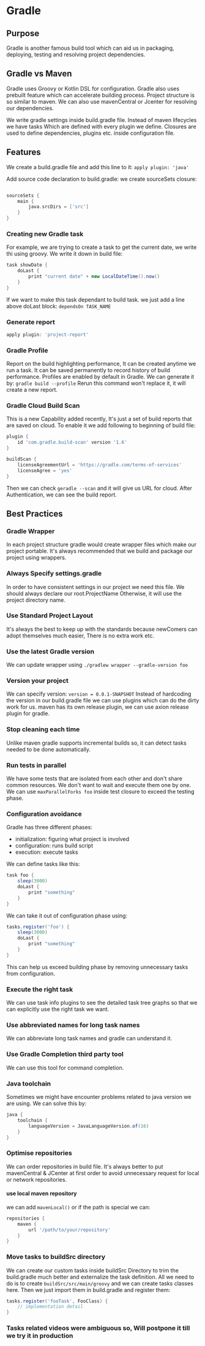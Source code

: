 # Gradle

## Purpose

Gradle is another famous build tool which can aid us in packaging, deploying, testing and resolving project
dependencies.

## Gradle vs Maven

Gradle uses Groovy or Kotlin DSL for configuration. Gradle also uses prebuilt feature which can accelerate building
process. Project structure is so similar to maven. We can also use mavenCentral or Jcenter for resolving our
dependencies.

We write gradle settings inside build.gradle file. Instead of maven lifecycles we have tasks Which are defined with
every plugin we define. Closures are used to define dependencies, plugins etc. inside configuration file.

## Features

We create a build.gradle file and add this line to it:
`apply plugin: 'java'`

Add source code declaration to build.gradle:
we create sourceSets closure:

```groovy

sourceSets {
    main {
        java.srcDirs = ['src']
    }
}
```

### Creating new Gradle task

For example, we are trying to create a task to get the current date, we write thi using groovy. We write it down in
build file:

```groovy
task showDate {
    doLast {
        print "current date" + new LocalDateTime().now()
    }
}
```

If we want to make this task dependant to build task. we just add a line above doLast block:
`dependsOn TASK_NAME`

### Generate report

```groovy
apply plugin: 'project-report' 
```

### Gradle Profile

Report on the build highlighting performance, It can be created anytime we run a task. It can be saved permanently to
record history of build performance.
Profiles are enabled by default in Gradle.
We can generate it by:
`gradle build --profile`
Rerun this command won't replace it, it will create a new report.

### Gradle Cloud Build Scan

This is a new Capability added recently, It's just a set of build reports that are saved on cloud.
To enable it we add following to beginning of build file:

```groovy
plugin {
    id 'com.gradle.build-scan' version '1.6'
}

buildScan {
    licenseAgreementUrl = 'https://gradle.com/terms-of-services'
    licenseAgree = 'yes'
}
```

Then we can check `geradle --scan` and it will give us URL for cloud. After Authentication, we can see the build report.

## Best Practices

### Gradle Wrapper

In each project structure gradle would create wrapper files which make our project portable. It's always recommended
that we build and package our project using wrappers.

### Always Specify settings.gradle

In order to have consistent settings in our project we need this file. We should always declare our root.ProjectName
Otherwise, it will use the project directory name.

### Use Standard Project Layout

It's always the best to keep up with the standards because newComers can adopt themselves much easier, There is no extra
work etc.

### Use the latest Gradle version

We can update wrapper using `./gradlew wrapper --gradle-version foo`

### Version your project

We can specify version: `version = 0.0.1-SNAPSHOT`
Instead of hardcoding the version in our build.gradle file we can use plugins which can do the dirty work for us.
maven has its own release plugin, we can use axion release plugin for gradle.

### Stop cleaning each time

Unlike maven gradle supports incremental builds so, it can detect tasks needed to be done automatically.

### Run tests in parallel

We have some tests that are isolated from each other and don't share common resources. We don't want to wait and
execute them one by one. We can use `maxParallelForks foo` inside test closure to exceed the testing phase.

### Configuration avoidance

Gradle has three different phases:

* initialization: figuring what project is involved
* configuration: runs build script
* execution: execute tasks

We can define tasks like this:

```groovy
task foo {
    sleep(3000)
    doLast {
        print "something"
    }
}
```

We can take it out of configuration phase using:

```groovy
tasks.register('foo') {
    sleep(3000)
    doLast {
        print "something"
    }
}
```

This can help us exceed building phase by removing unnecessary tasks from configuration.

### Execute the right task

We can use task info plugins to see the detailed task tree graphs so that we can explicitly use the right task we want.

### Use abbreviated names for long task names

We can abbreviate long task names and gradle can understand it.

### Use Gradle Completion third party tool

We can use this tool for command completion.

### Java toolchain

Sometimes we might have encounter problems related to java version we are using. We can solve this by:

```groovy
java {
    toolchain {
        languageVersion = JavaLanguageVersion.of(16)
    }
}
```

### Optimise repositories

We can order repositories in build file. It's always better to put mavenCentral & JCenter at first order to avoid 
unnecessary request for local or network repositories.

#### use local maven repository

we can add `mavenLocal()` or if the path is special we can:

```groovy
repositories {
    maven {
        url '/path/to/your/repository'
    }
}
```

### Move tasks to buildSrc directory

We can create our custom tasks inside buildSrc Directory to trim the build.gradle much better and externalize the task
definition. All we need to do is to create `buildSrc/src/main/groovy` and we can create tasks classes here. Then 
we just import them in build.gradle and register them:
```groovy
tasks.register('fooTask', FooClass) {
    // implementation detail
}
```

### Tasks related videos were ambiguous so, Will postpone it till we try it in production
